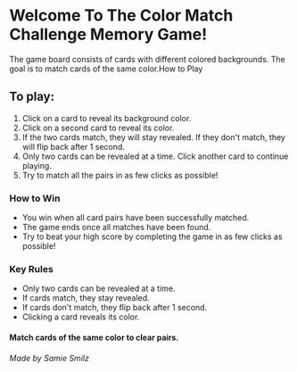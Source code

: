 # Welcome To The Color Match Challenge Memory Game!

The game board consists of cards with different colored backgrounds.
The goal is to match cards of the same color.How to Play

## To play:

1. Click on a card to reveal its background color.
2. Click on a second card to reveal its color.
3. If the two cards match, they will stay revealed. If they don't match, they will flip back after 1 second.
4. Only two cards can be revealed at a time. Click another card to continue playing.
5. Try to match all the pairs in as few clicks as possible!

### How to Win

- You win when all card pairs have been successfully matched.
- The game ends once all matches have been found.
- Try to beat your high score by completing the game in as few clicks as possible!

### Key Rules

- Only two cards can be revealed at a time.
- If cards match, they stay revealed.
- If cards don't match, they flip back after 1 second.
- Clicking a card reveals its color.

#### Match cards of the same color to clear pairs.

###### Made by Samie Smilz
